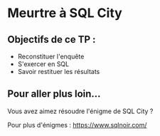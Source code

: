 # Meurtre à SQL City


## Objectifs de ce TP :

* Reconstituer l'enquête
* S'exercer en SQL
* Savoir restituer les résultats

## Pour aller plus loin...

Vous avez aimez résoudre l'énigme de SQL City ?  

Pour plus d'énigmes : https://www.sqlnoir.com/